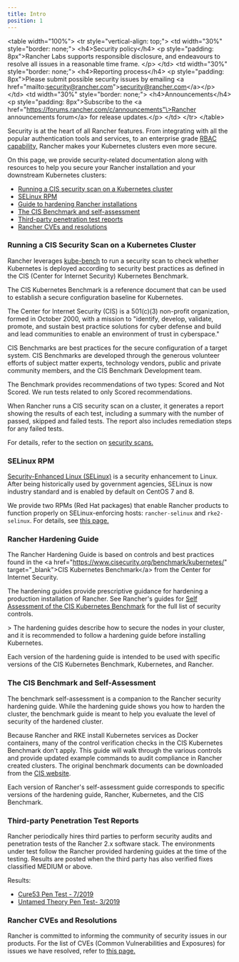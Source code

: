 ```yaml
---
title: Intro
position: 1
---
```


\<table width="100%"\>
\<tr style="vertical-align: top;"\>
\<td width="30%" style="border: none;"\>
\<h4\>Security policy\</h4\>
\<p style="padding: 8px"\>Rancher Labs supports responsible disclosure, and endeavours to resolve all issues in a reasonable time frame. \</p\>
\</td\>
\<td width="30%" style="border: none;"\>
\<h4\>Reporting process\</h4\>
\<p style="padding: 8px"\>Please submit possible security issues by emailing \<a href="mailto:security@rancher.com"\>security@rancher.com\</a\>\</p\>
\</td\>
\<td width="30%" style="border: none;"\>
\<h4\>Announcements\</h4\>
\<p style="padding: 8px"\>Subscribe to the \<a href="https://forums.rancher.com/c/announcements"\>Rancher announcements forum\</a\> for release updates.\</p\>
\</td\>
\</tr\>
\</table\>

Security is at the heart of all Rancher features. From integrating with all the popular authentication tools and services, to an enterprise grade [RBAC capability,](https://rancher.com/docs/rancher/v2.6/en/admin-settings/rbac) Rancher makes your Kubernetes clusters even more secure.

On this page, we provide security-related documentation along with resources to help you secure your Rancher installation and your downstream Kubernetes clusters:

- [Running a CIS security scan on a Kubernetes cluster](#running-a-cis-security-scan-on-a-kubernetes-cluster)
- [SELinux RPM](#selinux-rpm)
- [Guide to hardening Rancher installations](#rancher-hardening-guide)
- [The CIS Benchmark and self-assessment](#the-cis-benchmark-and-self-assessment)
- [Third-party penetration test reports](#third-party-penetration-test-reports)
- [Rancher CVEs and resolutions](#rancher-cves-and-resolutions)

### Running a CIS Security Scan on a Kubernetes Cluster

Rancher leverages [kube-bench](https://github.com/aquasecurity/kube-bench) to run a security scan to check whether Kubernetes is deployed according to security best practices as defined in the CIS (Center for Internet Security) Kubernetes Benchmark.

The CIS Kubernetes Benchmark is a reference document that can be used to establish a secure configuration baseline for Kubernetes.

The Center for Internet Security (CIS) is a 501(c\)(3) non-profit organization, formed in October 2000, with a mission to "identify, develop, validate, promote, and sustain best practice solutions for cyber defense and build and lead communities to enable an environment of trust in cyberspace."

CIS Benchmarks are best practices for the secure configuration of a target system. CIS Benchmarks are developed through the generous volunteer efforts of subject matter experts, technology vendors, public and private community members, and the CIS Benchmark Development team.

The Benchmark provides recommendations of two types: Scored and Not Scored. We run tests related to only Scored recommendations.

When Rancher runs a CIS security scan on a cluster, it generates a report showing the results of each test, including a summary with the number of passed, skipped and failed tests. The report also includes remediation steps for any failed tests.

For details, refer to the section on [security scans.](https://rancher.com/docs/rancher/v2.6/en/cis-scans)

### SELinux RPM

[Security-Enhanced Linux (SELinux)](https://en.wikipedia.org/wiki/Security-Enhanced_Linux) is a security enhancement to Linux. After being historically used by government agencies, SELinux is now industry standard and is enabled by default on CentOS 7 and 8.

We provide two RPMs (Red Hat packages) that enable Rancher products to function properly on SELinux-enforcing hosts: `rancher-selinux` and `rke2-selinux`. For details, see [this page.](https://rancher.com/docs/rancher/v2.6/en/security/selinux)

### Rancher Hardening Guide

The Rancher Hardening Guide is based on controls and best practices found in the \<a href="https://www.cisecurity.org/benchmark/kubernetes/" target="_blank"\>CIS Kubernetes Benchmark\</a\> from the Center for Internet Security.

The hardening guides provide prescriptive guidance for hardening a production installation of Rancher. See Rancher's guides for [Self Assessment of the CIS Kubernetes Benchmark](#the-cis-benchmark-and-self-sssessment) for the full list of security controls.

\> The hardening guides describe how to secure the nodes in your cluster, and it is recommended to follow a hardening guide before installing Kubernetes.

Each version of the hardening guide is intended to be used with specific versions of the CIS Kubernetes Benchmark, Kubernetes, and Rancher.

### The CIS Benchmark and Self-Assessment

The benchmark self-assessment is a companion to the Rancher security hardening guide. While the hardening guide shows you how to harden the cluster, the benchmark guide is meant to help you evaluate the level of security of the hardened cluster.

Because Rancher and RKE install Kubernetes services as Docker containers, many of the control verification checks in the CIS Kubernetes Benchmark don't apply. This guide will walk through the various controls and provide updated example commands to audit compliance in Rancher created clusters. The original benchmark documents can be downloaded from the [CIS website](https://www.cisecurity.org/benchmark/kubernetes/).

Each version of Rancher's self-assessment guide corresponds to specific versions of the hardening guide, Rancher, Kubernetes, and the CIS Benchmark.

### Third-party Penetration Test Reports

Rancher periodically hires third parties to perform security audits and penetration tests of the Rancher 2.x software stack. The environments under test follow the Rancher provided hardening guides at the time of the testing. Results are posted when the third party has also verified fixes classified MEDIUM or above.

Results:

- [Cure53 Pen Test - 7/2019](https://releases.rancher.com/documents/security/pen-tests/2019/RAN-01-cure53-report.final.pdf)
- [Untamed Theory Pen Test- 3/2019](https://releases.rancher.com/documents/security/pen-tests/2019/UntamedTheory-Rancher_SecurityAssessment-20190712_v5.pdf)

### Rancher CVEs and Resolutions

Rancher is committed to informing the community of security issues in our products. For the list of CVEs (Common Vulnerabilities and Exposures) for issues we have resolved, refer to [this page.](./cve)
